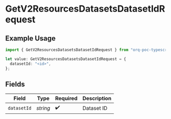 # GetV2ResourcesDatasetsDatasetIdRequest

## Example Usage

```typescript
import { GetV2ResourcesDatasetsDatasetIdRequest } from "orq-poc-typescript/models/operations";

let value: GetV2ResourcesDatasetsDatasetIdRequest = {
  datasetId: "<id>",
};
```

## Fields

| Field              | Type               | Required           | Description        |
| ------------------ | ------------------ | ------------------ | ------------------ |
| `datasetId`        | *string*           | :heavy_check_mark: | Dataset ID         |